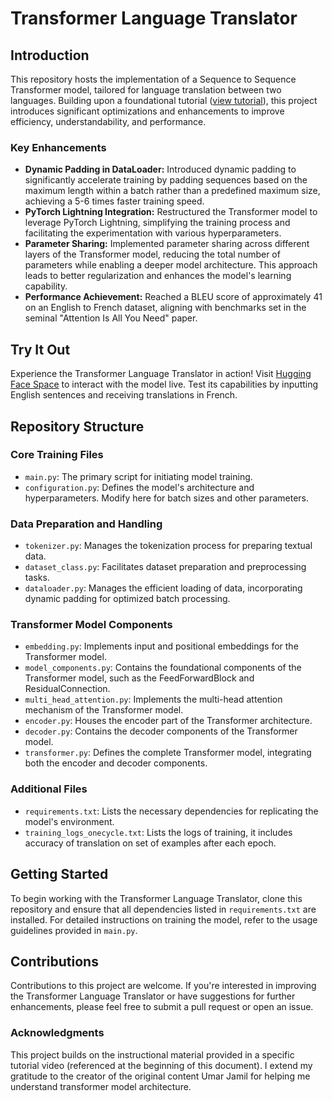 # Transformer Language Translator

## Introduction

This repository hosts the implementation of a Sequence to Sequence Transformer model, tailored for language translation between two languages. Building upon a foundational tutorial ([view tutorial](https://www.youtube.com/watch?v=ISNdQcPhsts&ab_channel=UmarJamil)), this project introduces significant optimizations and enhancements to improve efficiency, understandability, and performance.

### Key Enhancements

- **Dynamic Padding in DataLoader:** Introduced dynamic padding to significantly accelerate training by padding sequences based on the maximum length within a batch rather than a predefined maximum size, achieving a 5-6 times faster training speed.
- **PyTorch Lightning Integration:** Restructured the Transformer model to leverage PyTorch Lightning, simplifying the training process and facilitating the experimentation with various hyperparameters.
- **Parameter Sharing:** Implemented parameter sharing across different layers of the Transformer model, reducing the total number of parameters while enabling a deeper model architecture. This approach leads to better regularization and enhances the model's learning capability.
- **Performance Achievement:** Reached a BLEU score of approximately 41 on an English to French dataset, aligning with benchmarks set in the seminal "Attention Is All You Need" paper.

## Try It Out
Experience the Transformer Language Translator in action! Visit [Hugging Face Space](https://huggingface.co/spaces/hemant-bhambhu/English_to_French_Translator/) to interact with the model live. Test its capabilities by inputting English sentences and receiving translations in French.

## Repository Structure

### Core Training Files

- `main.py`: The primary script for initiating model training.
- `configuration.py`: Defines the model's architecture and hyperparameters. Modify here for batch sizes and other parameters.

### Data Preparation and Handling

- `tokenizer.py`: Manages the tokenization process for preparing textual data.
- `dataset_class.py`: Facilitates dataset preparation and preprocessing tasks.
- `dataloader.py`: Manages the efficient loading of data, incorporating dynamic padding for optimized batch processing.

### Transformer Model Components

- `embedding.py`: Implements input and positional embeddings for the Transformer model.
- `model_components.py`: Contains the foundational components of the Transformer model, such as the FeedForwardBlock and ResidualConnection.
- `multi_head_attention.py`: Implements the multi-head attention mechanism of the Transformer model.
- `encoder.py`: Houses the encoder part of the Transformer architecture.
- `decoder.py`: Contains the decoder components of the Transformer model.
- `transformer.py`: Defines the complete Transformer model, integrating both the encoder and decoder components.

### Additional Files

- `requirements.txt`: Lists the necessary dependencies for replicating the model's environment.
- `training_logs_onecycle.txt`: Lists the logs of training, it includes accuracy of translation on set of examples after each epoch.

## Getting Started

To begin working with the Transformer Language Translator, clone this repository and ensure that all dependencies listed in `requirements.txt` are installed. For detailed instructions on training the model, refer to the usage guidelines provided in `main.py`.

## Contributions

Contributions to this project are welcome. If you're interested in improving the Transformer Language Translator or have suggestions for further enhancements, please feel free to submit a pull request or open an issue.

### Acknowledgments

This project builds on the instructional material provided in a specific tutorial video (referenced at the beginning of this document). I extend my gratitude to the creator of the original content Umar Jamil for helping me understand transformer model architecture. 